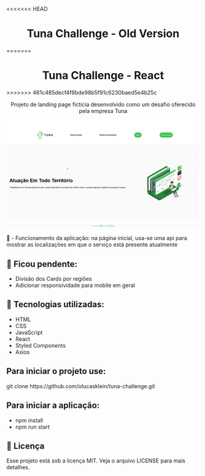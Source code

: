 <<<<<<< HEAD
<h1 align="center"> Tuna Challenge - Old Version </h1>
=======
<h1 align="center"> Tuna Challenge - React</h1>
>>>>>>> 461c485decf4f6bde98b5f91c6230baed5e4b25c
<p align="center">Projeto de landing page fictícia desenvolvido como um desafio oferecido pela empresa Tuna
</p>
<img src="./tuna-challenge.gif">

📖 - Funcionamento da aplicação: na página inicial, usa-se uma api para mostrar as localizações em que o serviço está presente atualmente

<h2> 🎯 Ficou pendente: </h2>

- Divisão dos Cards por regiões
- Adicionar responsividade para mobile em geral

<h2>🚀 Tecnologias utilizadas: </h2>

- HTML
- CSS
- JavaScript
- React
- Styled Components
- Axios

<h2>Para iniciar o projeto use: </h2>
git clone https://github.com/olucasklein/tuna-challenge.git

<h2>Para iniciar a aplicação:</h2>

- npm install
- npm run start

<h2>📝 Licença</h2>
Esse projeto está sob a licença MIT. Veja o arquivo LICENSE para mais detalhes.
